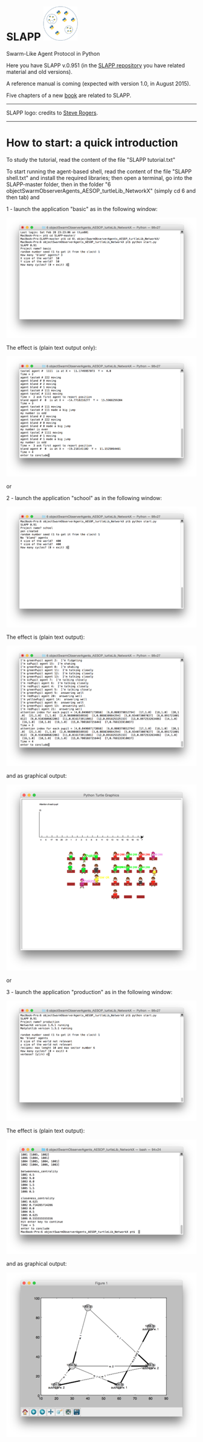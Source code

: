 SLAPP <img src="./_pictures/slapp-logo.png" height="90" />
=====



Swarm-Like Agent Protocol in Python

Here you have SLAPP v.0.951 (in the [SLAPP repository](http://eco83.econ.unito.it/terna/slapp_dep) you have related material and old versions).

A reference manual is coming (expected with version 1.0, in August 2015).

Five chapters of a new [book](http://www.palgrave.com/page/detail/agentbased-models-of-the-economy-/?K=9781137339805) are related to SLAPP.

---
SLAPP logo: credits to [Steve Rogers](https://www.linkedin.com/in/shrogers).

---

How to start: a quick introduction
====
To study the tutorial, read the content of the file "SLAPP tutorial.txt"

To start running the agent-based shell, read the content of the file "SLAPP shell.txt" and install the required libraries; then open a terminal, go into the SLAPP-master folder, then in the folder "6 objectSwarmObserverAgents_AESOP_turtleLib_NetworkX" (simply cd 6 and then tab) and

1 - launch the application "basic" as in the following window:

<img src="./_pictures/t1.png" />

The effect is (plain text output only):

<img src="./_pictures/t2.png" />

or

2 - launch the application "school" as in the following window:

<img src="./_pictures/t3.png" />

The effect is (plain text output):

<img src="./_pictures/t4.png" />

and as graphical output:

<img src="./_pictures/t5.png" />

or

3 - launch the application "production" as in the following window:

<img src="./_pictures/t6.png" />

The effect is (plain text output):

<img src="./_pictures/t7.png" />

and as graphical output:

<img src="./_pictures/t8.png" />
